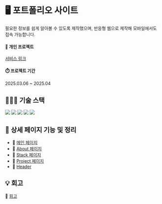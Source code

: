 # 🖥️ 포트폴리오 사이트
필요한 정보를 쉽게 알아볼 수 있도록 제작했으며, 반응형 웹으로 제작해 모바일에서도 접속 가능합니다.

#### 🔖 개인 프로젝트

[서비스 링크](https://yurim-portfolio-one.vercel.app/)

#### ⏱️ 프로젝트 기간 
2025.03.06 ~ 2025.04

## 👩🏻‍💻 기술 스택 
<span><img src="https://img.shields.io/badge/JavaScript-F7DF1E?style=for-the-badge&logo=JavaScript&logoColor=white"></span>
<span><img src="https://img.shields.io/badge/React-61DAFB?style=for-the-badge&logo=React&logoColor=white"></span>
<span><img src="https://img.shields.io/badge/Vite-646CFF?style=for-the-badge&logo=vite&logoColor=white"></span>
<span><img src="https://img.shields.io/badge/TailwindCSS-06B6D4?style=for-the-badge&logo=tailwindcss&logoColor=white"></span>
<span><img src="https://img.shields.io/badge/Framer%20Motion-EF476F?style=for-the-badge&logo=framer&logoColor=white"></span>

## 📄 상세 페이지 기능 및 정리
- 🔗 [메인 페이지](https://www.notion.so/app-1cc639c77548806aaa62e8348ee4cadb?pvs=4)
- 🔗 [About 페이지](https://www.notion.so/about-1c9639c7754880d5a0a1c39f7d0e5af6?pvs=4)
- 🔗 [Stack 페이지](https://www.notion.so/stack-1c9639c7754880ca8500f7d8d8127b14?pvs=4)
- 🔗 [Project 페이지](https://www.notion.so/project-1c9639c77548806f8eafe696eee5857f?pvs=4)
- 🔗 [Header](https://www.notion.so/header-1c9639c7754880f49359e11f4b07ca4c?pvs=4)

## 💡 회고
🔗 [회고](https://velog.io/@yurimi/%ED%8F%AC%ED%8A%B8%ED%8F%B4%EB%A6%AC%EC%98%A4-%EC%82%AC%EC%9D%B4%ED%8A%B8-%ED%9A%8C%EA%B3%A0)

